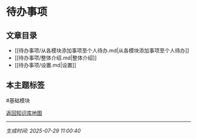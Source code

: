 # 待办事项

## 文章目录
- [[待办事项/从各模块添加事项至个人待办.md|从各模块添加事项至个人待办]]
- [[待办事项/整体介绍.md|整体介绍]]
- [[待办事项/设置.md|设置]]

## 本主题标签
#基础模块 

[返回知识库地图](知识库地图.md)

---
*生成时间: 2025-07-29 11:00:40*